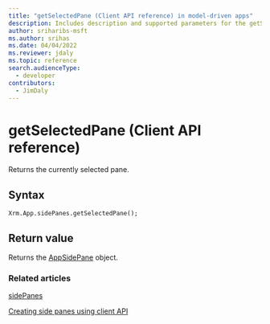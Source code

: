 ```yaml
---
title: "getSelectedPane (Client API reference) in model-driven apps"
description: Includes description and supported parameters for the getSelectedPane method.
author: sriharibs-msft
ms.author: srihas
ms.date: 04/04/2022
ms.reviewer: jdaly
ms.topic: reference
search.audienceType: 
  - developer
contributors:
  - JimDaly
---
```

# getSelectedPane (Client API reference)

Returns the currently selected pane.

## Syntax

`Xrm.App.sidePanes.getSelectedPane();`

## Return value

Returns the [AppSidePane](../../xrm-app-appsidepane.md) object.

### Related articles

[sidePanes](../../xrm-app-sidepanes.md)

[Creating side panes using client API](../../../create-app-side-panes.md)

